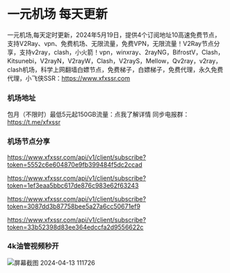 # 一元机场 每天更新

一元机场,每天定时更新，2024年5月19日，提供4个订阅地址10高速免费节点，支持V2Ray、vpn、免费机场、无限流量，免费VPN，无限流量！V2Ray节点分享，支持v2ray，clash，小火箭！vpn，winxray、2rayNG，BifrostV，Clash，Kitsunebi，V2rayN，V2rayW，Clash，V2rayS，Mellow，Qv2ray，v2ray，clash机场，科学上网翻墙白嫖节点，免费梯子，白嫖梯子，免费代理，永久免费代理，小飞侠SSR：https://www.xfxssr.com
### 机场地址

包月（不限时）最低5元起150GB流量：点我了解详情
同步电报群：https://t.me/xfxssr

### 机场节点分享

https://www.xfxssr.com/api/v1/client/subscribe?token=5552c6e604870e9fb399484f5dc2ccad

https://www.xfxssr.com/api/v1/client/subscribe?token=1ef3eaa5bbc617de876c983e62f63243

https://www.xfxssr.com/api/v1/client/subscribe?token=3087dd3b87758bee5a27a6cc50671ef9

https://www.xfxssr.com/api/v1/client/subscribe?token=33b52398d83ee364edccfa2d9556622c


### 4k油管视频秒开

![屏幕截图 2024-04-13 111726](https://github.com/xfxssr/ssnode/assets/160599155/38ebd832-e0a3-40fc-a3be-008cf5103b34)


